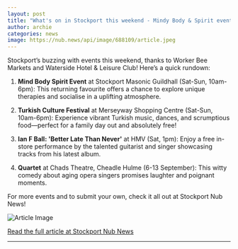 ```yaml
---
layout: post
title: "What's on in Stockport this weekend - Mindy Body & Spirit event, Turkish culture festival, and more"
author: archie
categories: news
image: https://nub.news/api/image/688109/article.jpeg
---
```

Stockport’s buzzing with events this weekend, thanks to Worker Bee Markets and Waterside Hotel & Leisure Club! Here’s a quick rundown:

1. **Mind Body Spirit Event** at Stockport Masonic Guildhall (Sat-Sun, 10am-6pm): This returning favourite offers a chance to explore unique therapies and socialise in a uplifting atmosphere.

2. **Turkish Culture Festival** at Merseyway Shopping Centre (Sat-Sun, 10am-6pm): Experience vibrant Turkish music, dances, and scrumptious food—perfect for a family day out and absolutely free!

3. **Ian F Ball: 'Better Late Than Never'** at HMV (Sat, 1pm): Enjoy a free in-store performance by the talented guitarist and singer showcasing tracks from his latest album.

4. **Quartet** at Chads Theatre, Cheadle Hulme (6-13 September): This witty comedy about aging opera singers promises laughter and poignant moments.

For more events and to submit your own, check it all out at Stockport Nub News!

![Article Image](https://nub.news/api/image/688109/article.jpeg)

[Read the full article at Stockport Nub News](https://stockport.nub.news/news/local-news/sp12143-whats-on-in-stockport-this-weekend-mindy-body-spirit-event-turkish-culture-festival-and-more-270792)

---
